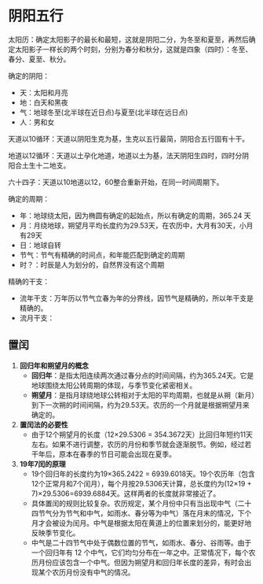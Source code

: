 # 阴阳五行

太阳历：确定太阳影子的最长和最短，这就是阴阳二分，为冬至和夏至，再然后确定太阳影子一样长的两个时刻，分别为春分和秋分，这就是四象（四时）：冬至、春分、夏至、秋分。

确定的阴阳：
- 天：太阳和月亮
- 地：白天和黑夜
- 气：地球冬至(北半球在近日点)与夏至(北半球在远日点)
- 人：男和女

天道以10循环：天道以阴阳生克为基，生克以五行最简，阴阳合五行固有十干。

地道以12循环：天道以土孕化地道，地道以土为基，法天阴阳生四时，四时分阴阳合土生十二地支。

六十四子：天道以10地道以12，60整合重新开始，在同一时间周期下。

确定的周期：
- 年：地球绕太阳，因为椭圆有确定的起始点，所以有确定的周期，365.24 天
- 月：月绕地球，朔望月平均长度约为29.53天，在农历中，大月有30天，小月有29天
- 日：地球自转
- 节气：节气有精确的时间点，和年能匹配到确定的周期
- 时？：时辰是人为划分的，自然界没有这个周期

精确的干支：
- 流年干支：万年历以节气立春为年的分界线，因节气是精确的，所以年干支是精确的。
- 流月干支：


## 置闰

1. **回归年和朔望月的概念**
   - **回归年**：是指太阳连续两次通过春分点的时间间隔，约为365.24天。它是地球围绕太阳公转周期的体现，与季节变化紧密相关。
   - **朔望月**：是指月球绕地球公转相对于太阳的平均周期，也就是从朔（新月）到下一次朔的时间间隔，约为29.53天。农历的一个月就是根据朔望月来确定的。
2. **置闰法的必要性**
   - 由于12个朔望月的长度（12×29.5306 = 354.3672天）比回归年短约11天左右。如果不进行调整，农历的月份和季节就会逐渐脱节。例如，经过若干年后，原本在春季的节日可能会出现在夏季。
3. **19年7闰的原理**
   - 19个回归年的长度约为19×365.2422 = 6939.6018天。19个农历年（包含12个正常月和7个闰月），每个月按29.5306天计算，总长度约为(12×19 + 7)×29.5306=6939.6884天。这样两者的长度就非常接近了。
   - 具体置闰的规则比较复杂。农历规定，某个月份中只有当出现中气（二十四节气分为节气和中气，如雨水、春分等为中气）落在月末的情况，下个月才会被设为闰月。中气是根据太阳在黄道上的位置来划分的，能更好地反映季节变化。
   - 中气是二十四节气中处于偶数位置的节气，如雨水、春分、谷雨等。由于一个回归年有 12 个中气，它们均匀分布在一年之中。正常情况下，每个农历月份应该包含一个中气。但因为朔望月和回归年长度的差异，有时会出现某个农历月份没有中气的情况。
